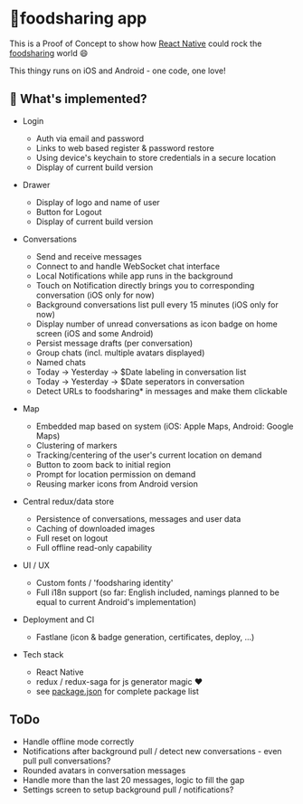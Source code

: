 # 🍴foodsharing app

This is a Proof of Concept to show how [React Native](https://github.com/facebook/react-native) could rock the [foodsharing](https://foodsharing.network) world :smile:

This thingy runs on iOS and Android - one code, one love!


## 🎉 What's implemented?

* Login
  * Auth via email and password
  * Links to web based register & password restore
  * Using device's keychain to store credentials in a secure location
  * Display of current build version

* Drawer
  * Display of logo and name of user
  * Button for Logout
  * Display of current build version

* Conversations
  * Send and receive messages
  * Connect to and handle WebSocket chat interface
  * Local Notifications while app runs in the background
  * Touch on Notification directly brings you to corresponding conversation (iOS only for now)
  * Background conversations list pull every 15 minutes (iOS only for now)
  * Display number of unread conversations as icon badge on home screen (iOS and some Android)
  * Persist message drafts (per conversation)
  * Group chats (incl. multiple avatars displayed)
  * Named chats
  * Today -> Yesterday -> $Date labeling in conversation list
  * Today -> Yesterday -> $Date seperators in conversation
  * Detect URLs to foodsharing* in messages and make them clickable

* Map
  * Embedded map based on system (iOS: Apple Maps, Android: Google Maps)
  * Clustering of markers
  * Tracking/centering of the user's current location on demand
  * Button to zoom back to initial region
  * Prompt for location permission on demand
  * Reusing marker icons from Android version

* Central redux/data store
  * Persistence of conversations, messages and user data
  * Caching of downloaded images
  * Full reset on logout
  * Full offline read-only capability

* UI / UX
  * Custom fonts / 'foodsharing identity'
  * Full i18n support (so far: English included, namings planned to be equal to current Android's implementation)

* Deployment and CI
  * Fastlane (icon & badge generation, certificates, deploy, ...)

* Tech stack
  * React Native
  * redux / redux-saga for js generator magic :heart:
  * see [package.json](https://github.com/rastapasta/foodsharing/blob/master/package.json) for complete package list

## ToDo
* Handle offline mode correctly
* Notifications after background pull / detect new conversations - even pull pull conversations?
* Rounded avatars in conversation messages
* Handle more than the last 20 messages, logic to fill the gap
* Settings screen to setup background pull / notifications?